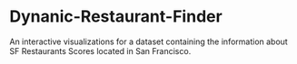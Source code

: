 # Dynanic-Restaurant-Finder
An interactive visualizations for a dataset containing the information about SF Restaurants Scores located in San Francisco.
